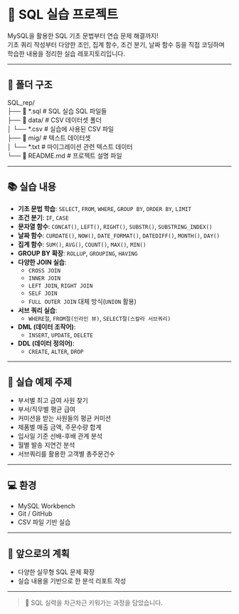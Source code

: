 # 🐬 SQL 실습 프로젝트

MySQL을 활용한 SQL 기초 문법부터 연습 문제 해결까지!  
기초 쿼리 작성부터 다양한 조인, 집계 함수, 조건 분기, 날짜 함수 등을 직접 코딩하며 학습한 내용을 정리한 실습 레포지토리입니다.

---

## 📁 폴더 구조  
SQL_rep/ <br>
├── 📄 *.sql              # SQL 실습 SQL 파일들 <br>
├── 📂 data/              # CSV 데이터셋 폴더 <br>
│   └── *.csv             # 실습에 사용된 CSV 파일 <br>
├── 📂 mig/               # 텍스트 데이터셋 <br>
│   └── *.txt             # 마이그레이션 관련 텍스트 데이터 <br>
└── 📄 README.md          # 프로젝트 설명 파일  <br>


---

## 📚 실습 내용

- **기초 문법 학습**: `SELECT`, `FROM`, `WHERE`, `GROUP BY`, `ORDER BY`, `LIMIT`
- **조건 분기**: `IF`, `CASE`
- **문자열 함수**: `CONCAT()`, `LEFT()`, `RIGHT()`, `SUBSTR()`, `SUBSTRING_INDEX()`
- **날짜 함수**: `CURDATE()`, `NOW()`, `DATE_FORMAT()`, `DATEDIFF()`, `MONTH()`, `DAY()`
- **집계 함수**: `SUM()`, `AVG()`, `COUNT()`, `MAX()`, `MIN()`
- **GROUP BY 확장**: `ROLLUP`, `GROUPING`, `HAVING`
- **다양한 JOIN 실습**:
  - `CROSS JOIN` 
  - `INNER JOIN`
  - `LEFT JOIN`, `RIGHT JOIN`
  - `SELF JOIN`
  - `FULL OUTER JOIN` 대체 방식(`UNION` 활용)
- **서브 쿼리 실습**:
  - `WHERE절`, `FROM절(인라인 뷰)`, `SELECT절(스칼라 서브쿼리)`
- **DML (데이터 조작어)**:
  - `INSERT`, `UPDATE`, `DELETE`
- **DDL (데이터 정의어)**:
  - `CREATE`, `ALTER`, `DROP`

---

## 🧠 실습 예제 주제

- 부서별 최고 급여 사원 찾기
- 부서/직무별 평균 급여
- 커미션을 받는 사원들의 평균 커미션
- 제품별 매출 금액, 주문수량 합계
- 입사일 기준 선배-후배 관계 분석
- 월별 발송 지연건 분석
- 서브쿼리를 활용한 고객별 총주문건수

---

## 💻 환경

- MySQL Workbench
- Git / GitHub
- CSV 파일 기반 실습

---

## 🌱 앞으로의 계획

- 다양한 실무형 SQL 문제 확장
- 실습 내용을 기반으로 한 분석 리포트 작성

---

> 🚀 SQL 실력을 차근차근 키워가는 과정을 담았습니다.  

